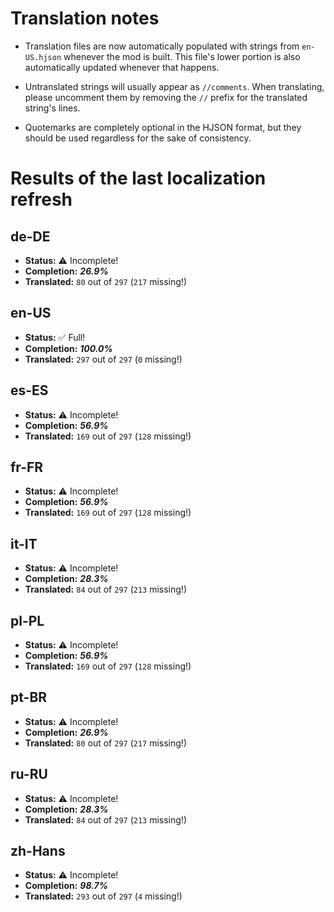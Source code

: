# Translation notes
- Translation files are now automatically populated with strings from `en-US.hjson` whenever the mod is built. This file's lower portion is also automatically updated whenever that happens.

- Untranslated strings will usually appear as `//comments`. When translating, please uncomment them by removing the `//` prefix for the translated string's lines.

- Quotemarks are completely optional in the HJSON format, but they should be used regardless for the sake of consistency.

# Results of the last localization refresh

## de-DE
- **Status:** ⚠️ Incomplete!
- **Completion:** ***26.9%***
- **Translated:** `80` out of `297` (`217` missing!)

## en-US
- **Status:** ✅ Full!
- **Completion:** ***100.0%***
- **Translated:** `297` out of `297` (`0` missing!)

## es-ES
- **Status:** ⚠️ Incomplete!
- **Completion:** ***56.9%***
- **Translated:** `169` out of `297` (`128` missing!)

## fr-FR
- **Status:** ⚠️ Incomplete!
- **Completion:** ***56.9%***
- **Translated:** `169` out of `297` (`128` missing!)

## it-IT
- **Status:** ⚠️ Incomplete!
- **Completion:** ***28.3%***
- **Translated:** `84` out of `297` (`213` missing!)

## pl-PL
- **Status:** ⚠️ Incomplete!
- **Completion:** ***56.9%***
- **Translated:** `169` out of `297` (`128` missing!)

## pt-BR
- **Status:** ⚠️ Incomplete!
- **Completion:** ***26.9%***
- **Translated:** `80` out of `297` (`217` missing!)

## ru-RU
- **Status:** ⚠️ Incomplete!
- **Completion:** ***28.3%***
- **Translated:** `84` out of `297` (`213` missing!)

## zh-Hans
- **Status:** ⚠️ Incomplete!
- **Completion:** ***98.7%***
- **Translated:** `293` out of `297` (`4` missing!)

